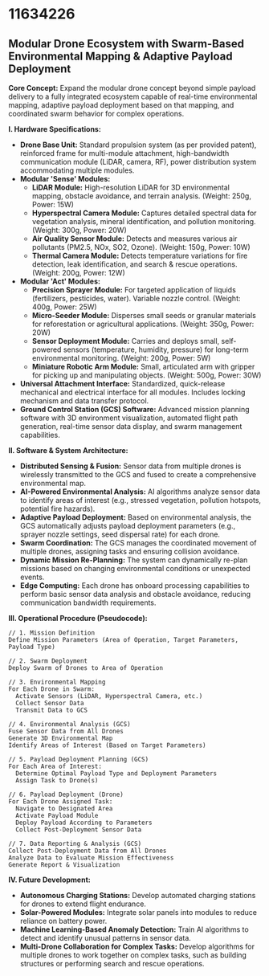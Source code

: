 # 11634226

## Modular Drone Ecosystem with Swarm-Based Environmental Mapping & Adaptive Payload Deployment

**Core Concept:** Expand the modular drone concept beyond simple payload delivery to a fully integrated ecosystem capable of real-time environmental mapping, adaptive payload deployment based on that mapping, and coordinated swarm behavior for complex operations.

**I. Hardware Specifications:**

*   **Drone Base Unit:** Standard propulsion system (as per provided patent), reinforced frame for multi-module attachment, high-bandwidth communication module (LiDAR, camera, RF), power distribution system accommodating multiple modules.
*   **Modular 'Sense' Modules:**
    *   **LiDAR Module:** High-resolution LiDAR for 3D environmental mapping, obstacle avoidance, and terrain analysis. (Weight: 250g, Power: 15W)
    *   **Hyperspectral Camera Module:** Captures detailed spectral data for vegetation analysis, mineral identification, and pollution monitoring. (Weight: 300g, Power: 20W)
    *   **Air Quality Sensor Module:** Detects and measures various air pollutants (PM2.5, NOx, SO2, Ozone). (Weight: 150g, Power: 10W)
    *   **Thermal Camera Module:** Detects temperature variations for fire detection, leak identification, and search & rescue operations. (Weight: 200g, Power: 12W)
*   **Modular 'Act' Modules:**
    *   **Precision Sprayer Module:** For targeted application of liquids (fertilizers, pesticides, water). Variable nozzle control. (Weight: 400g, Power: 25W)
    *   **Micro-Seeder Module:** Disperses small seeds or granular materials for reforestation or agricultural applications. (Weight: 350g, Power: 20W)
    *   **Sensor Deployment Module:** Carries and deploys small, self-powered sensors (temperature, humidity, pressure) for long-term environmental monitoring. (Weight: 200g, Power: 5W)
    *   **Miniature Robotic Arm Module:**  Small, articulated arm with gripper for picking up and manipulating objects. (Weight: 500g, Power: 30W)
*   **Universal Attachment Interface:**  Standardized, quick-release mechanical and electrical interface for all modules.  Includes locking mechanism and data transfer protocol.
*   **Ground Control Station (GCS) Software:**  Advanced mission planning software with 3D environment visualization, automated flight path generation, real-time sensor data display, and swarm management capabilities.

**II. Software & System Architecture:**

*   **Distributed Sensing & Fusion:**  Sensor data from multiple drones is wirelessly transmitted to the GCS and fused to create a comprehensive environmental map.
*   **AI-Powered Environmental Analysis:**  AI algorithms analyze sensor data to identify areas of interest (e.g., stressed vegetation, pollution hotspots, potential fire hazards).
*   **Adaptive Payload Deployment:**  Based on environmental analysis, the GCS automatically adjusts payload deployment parameters (e.g., sprayer nozzle settings, seed dispersal rate) for each drone.
*   **Swarm Coordination:**  The GCS manages the coordinated movement of multiple drones, assigning tasks and ensuring collision avoidance.
*   **Dynamic Mission Re-Planning:**  The system can dynamically re-plan missions based on changing environmental conditions or unexpected events.
*   **Edge Computing:** Each drone has onboard processing capabilities to perform basic sensor data analysis and obstacle avoidance, reducing communication bandwidth requirements.

**III. Operational Procedure (Pseudocode):**

```
// 1. Mission Definition
Define Mission Parameters (Area of Operation, Target Parameters, Payload Type)

// 2. Swarm Deployment
Deploy Swarm of Drones to Area of Operation

// 3. Environmental Mapping
For Each Drone in Swarm:
  Activate Sensors (LiDAR, Hyperspectral Camera, etc.)
  Collect Sensor Data
  Transmit Data to GCS

// 4. Environmental Analysis (GCS)
Fuse Sensor Data from All Drones
Generate 3D Environmental Map
Identify Areas of Interest (Based on Target Parameters)

// 5. Payload Deployment Planning (GCS)
For Each Area of Interest:
  Determine Optimal Payload Type and Deployment Parameters
  Assign Task to Drone(s)

// 6. Payload Deployment (Drone)
For Each Drone Assigned Task:
  Navigate to Designated Area
  Activate Payload Module
  Deploy Payload According to Parameters
  Collect Post-Deployment Sensor Data

// 7. Data Reporting & Analysis (GCS)
Collect Post-Deployment Data from All Drones
Analyze Data to Evaluate Mission Effectiveness
Generate Report & Visualization
```

**IV. Future Development:**

*   **Autonomous Charging Stations:**  Develop automated charging stations for drones to extend flight endurance.
*   **Solar-Powered Modules:**  Integrate solar panels into modules to reduce reliance on battery power.
*   **Machine Learning-Based Anomaly Detection:**  Train AI algorithms to detect and identify unusual patterns in sensor data.
*   **Multi-Drone Collaboration for Complex Tasks:**  Develop algorithms for multiple drones to work together on complex tasks, such as building structures or performing search and rescue operations.
